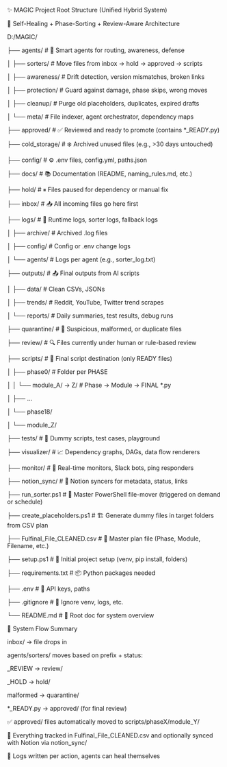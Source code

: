 ✨ MAGIC Project Root Structure (Unified Hybrid System)



🧠 Self-Healing + Phase-Sorting + Review-Aware Architecture





D:/MAGIC/

├── agents/                          # 🤖 Smart agents for routing, awareness, defense

│   ├── sorters/                     # Move files from inbox → hold → approved → scripts

│   ├── awareness/                   # Drift detection, version mismatches, broken links

│   ├── protection/                  # Guard against damage, phase skips, wrong moves

│   ├── cleanup/                     # Purge old placeholders, duplicates, expired drafts

│   └── meta/                        # File indexer, agent orchestrator, dependency maps



├── approved/                        # ✅ Reviewed and ready to promote (contains \*\_READY.py)

├── cold\_storage/                   # ❄️ Archived unused files (e.g., >30 days untouched)

├── config/                          # ⚙️ .env files, config.yml, paths.json

├── docs/                            # 📚 Documentation (README, naming\_rules.md, etc.)

├── hold/                            # ⏸ Files paused for dependency or manual fix

├── inbox/                           # 📥 All incoming files go here first

├── logs/                            # 📝 Runtime logs, sorter logs, fallback logs

│   ├── archive/                     # Archived .log files

│   ├── config/                      # Config or .env change logs

│   └── agents/                      # Logs per agent (e.g., sorter\_log.txt)



├── outputs/                         # 📤 Final outputs from AI scripts

│   ├── data/                        # Clean CSVs, JSONs

│   ├── trends/                      # Reddit, YouTube, Twitter trend scrapes

│   └── reports/                     # Daily summaries, test results, debug runs



├── quarantine/                      # 🚨 Suspicious, malformed, or duplicate files

├── review/                          # 🔍 Files currently under human or rule-based review

├── scripts/                         # 🧠 Final script destination (only READY files)

│   ├── phase0/                      # Folder per PHASE

│   │   └── module\_A/ → Z/           # Phase → Module → FINAL \*.py

│   ├── ...

│   └── phase18/

│       └── module\_Z/



├── tests/                           # 🧪 Dummy scripts, test cases, playground

├── visualizer/                      # 📈 Dependency graphs, DAGs, data flow renderers

├── monitor/                         # 📡 Real-time monitors, Slack bots, ping responders

├── notion\_sync/                     # 🔄 Notion syncers for metadata, status, links



├── run\_sorter.ps1                   # 🚀 Master PowerShell file-mover (triggered on demand or schedule)

├── create\_placeholders.ps1          # 🏗 Generate dummy files in target folders from CSV plan

├── Fulfinal\_File\_CLEANED.csv        # 🧾 Master plan file (Phase, Module, Filename, etc.)

├── setup.ps1                        # 🔧 Initial project setup (venv, pip install, folders)



├── requirements.txt                 # 📦 Python packages needed

├── .env                             # 🔐 API keys, paths

├── .gitignore                       # 🚫 Ignore venv, logs, etc.

└── README.md                        # 📘 Root doc for system overview







🔁 System Flow Summary

inbox/ → file drops in



agents/sorters/ moves based on prefix + status:



\_REVIEW → review/



\_HOLD → hold/



malformed → quarantine/



\*\_READY.py → approved/ (for final review)



✅ approved/ files automatically moved to scripts/phaseX/module\_Y/



🔄 Everything tracked in Fulfinal\_File\_CLEANED.csv and optionally synced with Notion via notion\_sync/



🔁 Logs written per action, agents can heal themselves
